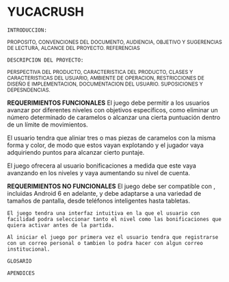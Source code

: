 # YUCACRUSH
    INTRODUCCION:
    
<sup>PROPOSITO,
CONVENCIONES DEL DOCUMENTO,
AUDIENCIA, OBJETIVO Y SUGERENCIAS DE LECTURA,
ALCANCE DEL PROYECTO.
REFERENCIAS</sup>
    
    DESCRIPCION DEL PROYECTO:
    
<sup>PERSPECTIVA DEL PRODUCTO,
CARACTERISTICA DEL PRODUCTO,
CLASES Y CARACTERISTICAS DEL USUARIO,
AMBIENTE DE OPERACION,
RESTRICCIONES DE DISEÑO E IMPLEMENTACION,
DOCUMENTACION DEL USUARIO.
SUPOSICIONES Y DEPESNDENCIAS.</sup>

   **REQUERIMIENTOS FUNCIONALES**
   El juego debe permitir a los usuarios avanzar por diferentes niveles con objetivos específicos, como eliminar un número determinado de caramelos o alcanzar una cierta puntuación dentro de un límite de movimientos.

   El usuario tendra que aliniar tres o mas piezas de caramelos con la misma forma y color, de modo que estos vayan explotando y el jugador vaya adquiriendo puntos para alcanzar cierto puntaje. 

   El juego ofrecera al usuario bonificaciones a medida que este vaya avanzando en los niveles y vaya aumentando su nivel de cuenta.

   **REQUERIMIENTOS NO FUNCIONALES**
    El juego debe ser compatible con , incluidas Android 6 en adelante, y debe adaptarse a una variedad de tamaños de pantalla, desde teléfonos inteligentes hasta tabletas.
    
    El juego tendra una interfaz intuitiva en la que el usuario con facilidad podra seleccionar tanto el nivel como las bonificaciones que quiera activar antes de la partida. 

    Al iniciar el juego por primera vez el usuario tendra que registrarse con un correo personal o tambien lo podra hacer con algun correo institucional. 

    GLOSARIO

    APENDICES
    
